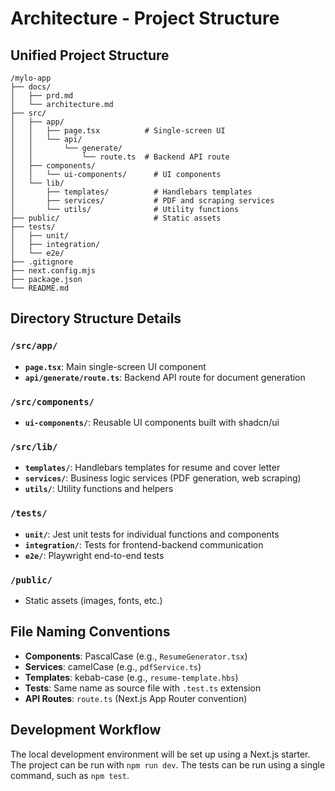 # Architecture - Project Structure

## Unified Project Structure

```
/mylo-app
├── docs/
│   ├── prd.md
│   └── architecture.md
├── src/
│   ├── app/
│   │   ├── page.tsx          # Single-screen UI
│   │   └── api/
│   │       └── generate/
│   │           └── route.ts  # Backend API route
│   ├── components/
│   │   └── ui-components/      # UI components
│   └── lib/
│       ├── templates/          # Handlebars templates
│       ├── services/           # PDF and scraping services
│       └── utils/              # Utility functions
├── public/                     # Static assets
├── tests/
│   ├── unit/
│   ├── integration/
│   └── e2e/
├── .gitignore
├── next.config.mjs
├── package.json
└── README.md
```

## Directory Structure Details

### `/src/app/`

- **`page.tsx`**: Main single-screen UI component
- **`api/generate/route.ts`**: Backend API route for document generation

### `/src/components/`

- **`ui-components/`**: Reusable UI components built with shadcn/ui

### `/src/lib/`

- **`templates/`**: Handlebars templates for resume and cover letter
- **`services/`**: Business logic services (PDF generation, web scraping)
- **`utils/`**: Utility functions and helpers

### `/tests/`

- **`unit/`**: Jest unit tests for individual functions and components
- **`integration/`**: Tests for frontend-backend communication
- **`e2e/`**: Playwright end-to-end tests

### `/public/`

- Static assets (images, fonts, etc.)

## File Naming Conventions

- **Components**: PascalCase (e.g., `ResumeGenerator.tsx`)
- **Services**: camelCase (e.g., `pdfService.ts`)
- **Templates**: kebab-case (e.g., `resume-template.hbs`)
- **Tests**: Same name as source file with `.test.ts` extension
- **API Routes**: `route.ts` (Next.js App Router convention)

## Development Workflow

The local development environment will be set up using a Next.js starter. The project can be run with `npm run dev`. The tests can be run using a single command, such as `npm test`.
